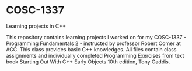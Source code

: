 # COSC-1337
Learning projects in C++

This repository contains learning projects I worked on for my COSC-1337 - Programming Fundamentals 2 - instructed by professor Robert Comer at ACC. This class provides basic C++ knowledges. All files contain class assignments and individually completed Programming Exercises from text book Starting Out With C++ Early Objects 10th edition, Tony Gaddis.
